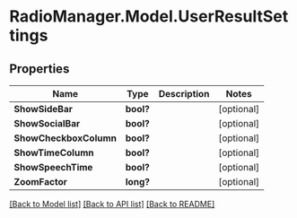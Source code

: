 # RadioManager.Model.UserResultSettings
## Properties

Name | Type | Description | Notes
------------ | ------------- | ------------- | -------------
**ShowSideBar** | **bool?** |  | [optional] 
**ShowSocialBar** | **bool?** |  | [optional] 
**ShowCheckboxColumn** | **bool?** |  | [optional] 
**ShowTimeColumn** | **bool?** |  | [optional] 
**ShowSpeechTime** | **bool?** |  | [optional] 
**ZoomFactor** | **long?** |  | [optional] 

[[Back to Model list]](../README.md#documentation-for-models) [[Back to API list]](../README.md#documentation-for-api-endpoints) [[Back to README]](../README.md)

